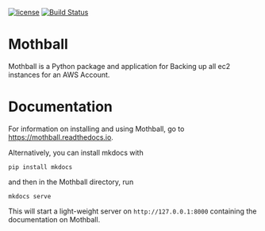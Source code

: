 [![license](https://img.shields.io/github/license/plus3it/mothball.svg)](./LICENSE)
[![Build Status](https://travis-ci.org/plus3it/mothball.svg)](https://travis-ci.org/plus3it/mothball)

# Mothball
Mothball is a Python package and application for Backing up all ec2 instances for an AWS Account.

# Documentation
For information on installing and using Mothball, go to https://mothball.readthedocs.io.

Alternatively, you can install mkdocs with
 ```
 pip install mkdocs
 ```
 and then in the Mothball directory, run
 ```
 mkdocs serve
 ```
 This will start a light-weight server on `http://127.0.0.1:8000` containing the documentation on Mothball.
